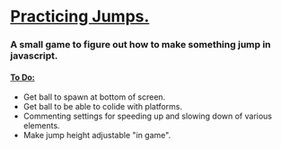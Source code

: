 <h1> <ins> Practicing Jumps. </ins> </h1>
<h3> A small game to figure out how to make something jump in javascript. </h3>
<h4> <ins> To Do: </ins> </h4>
<ul>
  <li> Get ball to spawn at bottom of screen. </li>
   <li> Get ball to be able to colide with platforms. </li>
  <li>Commenting settings for speeding up and slowing down of various elements.</li>
  <li>Make jump height adjustable "in game".</li>
</ul>
